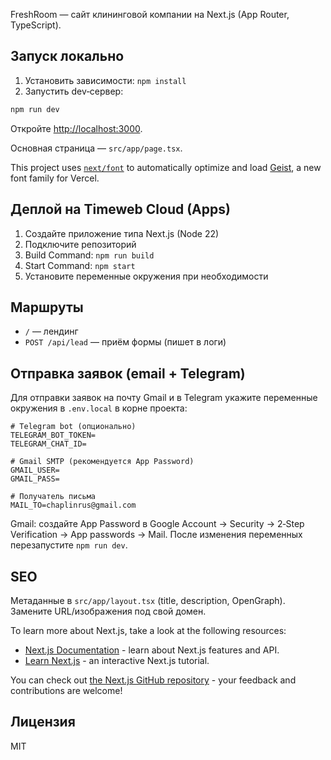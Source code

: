 FreshRoom — сайт клининговой компании на Next.js (App Router, TypeScript).

## Запуск локально

1. Установить зависимости: `npm install`
2. Запустить dev‑сервер:

```bash
npm run dev
```

Откройте [http://localhost:3000](http://localhost:3000).

Основная страница — `src/app/page.tsx`.

This project uses [`next/font`](https://nextjs.org/docs/app/building-your-application/optimizing/fonts) to automatically optimize and load [Geist](https://vercel.com/font), a new font family for Vercel.

## Деплой на Timeweb Cloud (Apps)

1. Создайте приложение типа Next.js (Node 22)
2. Подключите репозиторий
3. Build Command: `npm run build`
4. Start Command: `npm start`
5. Установите переменные окружения при необходимости

## Маршруты

- `/` — лендинг
- `POST /api/lead` — приём формы (пишет в логи)

## Отправка заявок (email + Telegram)

Для отправки заявок на почту Gmail и в Telegram укажите переменные окружения в `.env.local` в корне проекта:

```
# Telegram bot (опционально)
TELEGRAM_BOT_TOKEN=
TELEGRAM_CHAT_ID=

# Gmail SMTP (рекомендуется App Password)
GMAIL_USER=
GMAIL_PASS=

# Получатель письма
MAIL_TO=chaplinrus@gmail.com
```

Gmail: создайте App Password в Google Account → Security → 2‑Step Verification → App passwords → Mail. После изменения переменных перезапустите `npm run dev`.

## SEO

Метаданные в `src/app/layout.tsx` (title, description, OpenGraph). Замените URL/изображения под свой домен.

To learn more about Next.js, take a look at the following resources:

- [Next.js Documentation](https://nextjs.org/docs) - learn about Next.js features and API.
- [Learn Next.js](https://nextjs.org/learn) - an interactive Next.js tutorial.

You can check out [the Next.js GitHub repository](https://github.com/vercel/next.js) - your feedback and contributions are welcome!

## Лицензия

MIT
